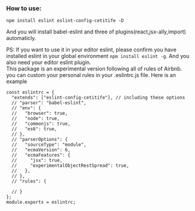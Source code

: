 ### How to use:
`npm install eslint eslint-config-cetitife -D`  

And you will install babel-eslint and three of plugins(react,jsx-ally,import) automaticly.  

PS: If you want to use it in your editor eslint, please confirm you have installed eslint in your global environment `npm install eslint -g`. And you also need your editor eslint plugin.  
    This package is an experimental version following all of rules of Airbnb.  
    you can custom your personal rules in your .eslintrc.js file. Here is an example
```
const eslintrc = {
  "extends": ["eslint-config-cetitife"], // including these options
  // "parser": "babel-eslint",
  // "env": {
  //   "browser": true,
  //   "node": true,
  //   "commonjs": true,
  //   "es6": true,
  // },
  // "parserOptions": {
  //   "sourceType": "module",
  //   "ecmaVersion": 6,
  //   "ecmaFeatures": {
  //     "jsx": true,
  //     "experimentalObjectRestSpread": true,
  //   },
  // },
  // "rules": {

  // }
};
module.exports = eslintrc;
```